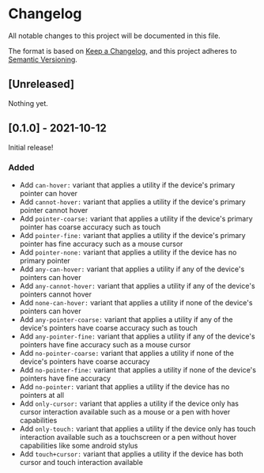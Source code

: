 # Changelog
All notable changes to this project will be documented in this file.

The format is based on [Keep a Changelog](https://keepachangelog.com/en/1.0.0/),
and this project adheres to [Semantic Versioning](https://semver.org/spec/v2.0.0.html).

## [Unreleased]
Nothing yet.

## [0.1.0] - 2021-10-12
Initial release!

### Added
- Add `can-hover:` variant that applies a utility if the device's primary pointer can hover
- Add `cannot-hover:` variant that applies a utility if the device's primary pointer cannot hover
- Add `pointer-coarse:` variant that applies a utility if the device's primary pointer has coarse accuracy such as touch
- Add `pointer-fine:` variant that applies a utility if the device's primary pointer has fine accuracy such as a mouse cursor
- Add `pointer-none:` variant that applies a utility if the device has no primary pointer
- Add `any-can-hover:` variant that applies a utility if any of the device's pointers can hover
- Add `any-cannot-hover:` variant that applies a utility if any of the device's pointers cannot hover
- Add `none-can-hover:` variant that applies a utility if none of the device's pointers can hover
- Add `any-pointer-coarse:` variant that applies a utility if any of the device's pointers have coarse accuracy such as touch
- Add `any-pointer-fine:` variant that applies a utility if any of the device's pointers have fine accuracy such as a mouse cursor
- Add `no-pointer-coarse:` variant that applies a utility if none of the device's pointers have coarse accuracy
- Add `no-pointer-fine:` variant that applies a utility if none of the device's pointers have fine accuracy
- Add `no-pointer:` variant that applies a utility if the device has no pointers at all
- Add `only-cursor:` variant that applies a utility if the device only has cursor interaction available such as a mouse or a pen with hover capabilities
- Add `only-touch:` variant that applies a utility if the device only has touch interaction available such as a touchscreen or a pen without hover capabilities like some android stylus
- Add `touch+cursor:` variant that applies a utility if the device has both cursor and touch interaction available
